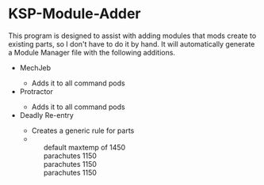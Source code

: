 KSP-Module-Adder
================

This program is designed to assist with adding modules that mods create to existing parts, so I don't have to do it by hand. It will automatically generate a Module Manager file with the following additions.

<ul>
<li>MechJeb</li>
<ul><li>Adds it to all command pods</li></ul>
<li>Protractor</li>
<ul><li>Adds it to all command pods</li></ul>
<li>Deadly Re-entry</li>
<ul>
<li>Creates a generic rule for parts</li>
<li><ul>default maxtemp of 1450</ul>
<ul> parachutes 1150 </ul>
<ul> parachutes 1150 </ul>
<ul> parachutes 1150 </ul>

</ul>
